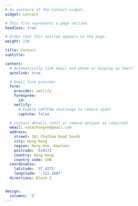 ```yaml
---
# An instance of the Contact widget.
widget: contact

# This file represents a page section.
headless: true

# Order that this section appears on the page.
weight: 130

title: Contact
subtitle:

content:
  # Automatically link email and phone or display as text?
  autolink: true

  # Email form provider
  form:
    provider: netlify
    formspree:
      id:
    netlify:
      # Enable CAPTCHA challenge to reduce spam?
      captcha: false

  # Contact details (edit or remove options as required)
  email: natezhangxk@gmail.com
  address:
    street: 181 Chatham Road South
    city: Hong Kong
    region: Hung Hom, Kowloon
    postcode: '518172'
    country: Hong Kong
    country_code: CHN
  coordinates:
    latitude: '37.4275'
    longitude: '-122.1697'
  directions: Block Z


design:
  columns: '2'
---
```

